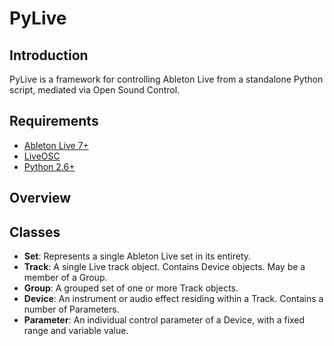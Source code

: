 # PyLive

## Introduction

PyLive is a framework for controlling Ableton Live from a standalone Python script, mediated via Open Sound Control.

## Requirements

* [Ableton Live 7+](http://www.ableton.com/live)
* [LiveOSC](http://livecontrol.q3f.org/ableton-liveapi/liveosc/)
* [Python 2.6+](http://www.python.org)

## Overview

## Classes

* **Set**: Represents a single Ableton Live set in its entirety. 
* **Track**: A single Live track object. Contains Device objects. May be a member of a Group.
* **Group**: A grouped set of one or more Track objects.
* **Device**: An instrument or audio effect residing within a Track. Contains a number of Parameters.
* **Parameter**: An individual control parameter of a Device, with a fixed range and variable value.

